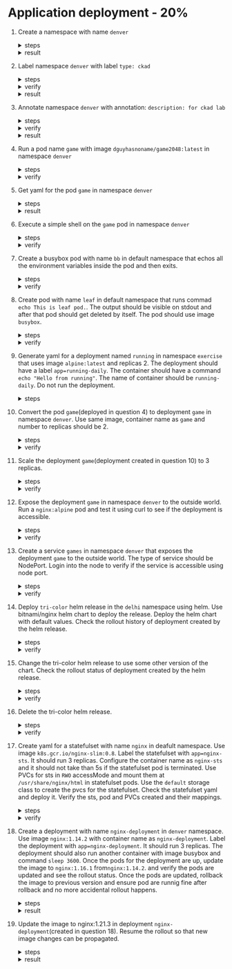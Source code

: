 # Application deployment - 20%

1. Create a namespace with name `denver`

    <details><summary>steps</summary>
    <p>

    ```bash
    kubectl create namespace denver
    ```
    </p>
    </details>

    <details><summary>result</summary>
    <p>

    ```text
    namespace/denver created
    ```
    </p>
    </details>

2. Label namespace `denver` with label `type: ckad`

    <details><summary>steps</summary>
    <p>

    ```bash
    kubectl label namespace denver type=ckad
    ```
    </p>
    </details>

    <details><summary>verify</summary>
    <p>

    ```bash
    kubectl get namespace denver --show-labels
    ```
    </p>
    </details>

    <details><summary>result</summary>
    <p>

    ```text
    NAME     STATUS   AGE   LABELS
    denver   Active   22m   kubernetes.io/metadata.name=denver,type=ckad
    ```
    </p>
    </details>

3. Annotate namespace `denver` with annotation:  `description: for ckad lab`

    <details><summary>steps</summary>
    <p>

    ```bash
    kubectl annotate namespace denver description='for ckad lab'
    ```
    </p>
    </details>

    <details><summary>verify</summary>
    <p>

    ```bash
    kubectl get namespace denver -o jsonpath={.metadata.annotations}
    ```
    </p>
    </details>

    <details><summary>result</summary>
    <p>

    ```text
    {"description":"for ckad lab"}
    ```
    </p>
    </details>

4. Run a pod name `game` with image `dguyhasnoname/game2048:latest` in namespace `denver`

    <details><summary>steps</summary>
    <p>

    ```bash
    kubectl run game -n denver --image=dguyhasnoname/game2048:latest --restart=Never
    ```
    </p>
    </details>

    <details><summary>verify</summary>
    <p>

    ```text
    kubectl get po -n denver
    NAME   READY   STATUS    RESTARTS   AGE
    game   1/1     Running   0          6m32s
    ```
    </p>
    </details>

5. Get yaml for the pod `game` in namespace `denver`

    <details><summary>steps</summary>
    <p>

    ```bash
    kubectl get po game -n denver -o yaml
    ```
    </p>
    </details>

    <details><summary>result</summary>
    <p>

    ```yaml
    metadata:
      creationTimestamp: "2021-10-03T05:45:26Z"
    labels:
      run: game
    name: game
    namespace: denver
    resourceVersion: "240869"
    uid: 9f79d237-c090-4cdc-a422-48ba266f3497
    spec:
      containers:
      - image: dguyhasnoname/game2048:latest
        imagePullPolicy: Always
        name: game
        resources: {}
        terminationMessagePath: /dev/termination-log
        terminationMessagePolicy: File
        volumeMounts:
        - mountPath: /var/run/secrets/kubernetes.io/serviceaccount
          name: kube-api-access-l4b8x
          readOnly: true
    dnsPolicy: ClusterFirst
    enableServiceLinks: true
    nodeName: minikube
    preemptionPolicy: PreemptLowerPriority
    priority: 0
    restartPolicy: Never
    schedulerName: default-scheduler
    securityContext: {}
    serviceAccount: default
    serviceAccountName: default
    terminationGracePeriodSeconds: 30
    tolerations:
    - effect: NoExecute
        key: node.kubernetes.io/not-ready
        operator: Exists
        tolerationSeconds: 300
    - effect: NoExecute
        key: node.kubernetes.io/unreachable
        operator: Exists
        tolerationSeconds: 300
    volumes:
    - name: kube-api-access-l4b8x
        projected:
        defaultMode: 420
        sources:
        - serviceAccountToken:
            expirationSeconds: 3607
            path: token
        - configMap:
            items:
            - key: ca.crt
                path: ca.crt
            name: kube-root-ca.crt
        - downwardAPI:
            items:
            - fieldRef:
                apiVersion: v1
                fieldPath: metadata.namespace
                path: namespace
    status:
      conditions:
      - lastProbeTime: null
        lastTransitionTime: "2021-10-03T05:45:26Z"
        status: "True"
        type: Initialized
      - lastProbeTime: null
        lastTransitionTime: "2021-10-03T05:45:59Z"
        status: "True"
        type: Ready
      - lastProbeTime: null
        lastTransitionTime: "2021-10-03T05:45:59Z"
        status: "True"
        type: ContainersReady
      - lastProbeTime: null
        lastTransitionTime: "2021-10-03T05:45:26Z"
        status: "True"
        type: PodScheduled
      containerStatuses:
      - containerID: docker://a22afea1c9fef2c8f0d7c171d71c44901858db40105c53fd6722e3a66a768467
        image: dguyhasnoname/game2048:latest
        imageID: docker-pullable://dguyhasnoname/game2048@sha256:d39bc83cd36b5179e547ce172332e687f83cbe3e4b5ee24f4714073068663708
        lastState: {}
        name: game
        ready: true
        restartCount: 0
        started: true
          state:
            running:
              startedAt: "2021-10-03T05:45:59Z"
    hostIP: 192.168.49.2
    phase: Running
    podIP: 172.17.0.23
    podIPs:
    - ip: 172.17.0.23
    qosClass: BestEffort
    startTime: "2021-10-03T05:45:26Z"
    ```
    </p>
    </details>

6. Execute a simple shell on the `game` pod in namespace `denver`

    <details><summary>steps</summary>
    <p>

    ```bash
    kubectl exec -it game -n denver -- /bin/sh
    ```
    </p>
    </details>

    <details><summary>verify</summary>
    <p>

    ```bash
    kubectl exec -it game -n denver -- /bin/sh
    # hostname
    game
    ```
    </p>
    </details>

7. Create a busybox pod with name `bb` in default namespace that echos all the environment variables inside the pod and then exits.

    <details><summary>steps</summary>
    <p>

    ```bash
    kubectl run bb --image=busybox --restart=Never -it -- env
    ```
    </p>
    </details>

    <details><summary>verify</summary>
    <p>

    ```bash
    PATH=/usr/local/sbin:/usr/local/bin:/usr/sbin:/usr/bin:/sbin:/bin
    HOSTNAME=bb
    TERM=xterm
    KUBERNETES_PORT_443_TCP_PROTO=tcp
    KUBERNETES_PORT_443_TCP_PORT=443
    KUBERNETES_PORT_443_TCP_ADDR=10.96.0.1
    KUBERNETES_SERVICE_HOST=10.96.0.1
    KUBERNETES_SERVICE_PORT=443
    KUBERNETES_SERVICE_PORT_HTTPS=443
    KUBERNETES_PORT=tcp://10.96.0.1:443
    KUBERNETES_PORT_443_TCP=tcp://10.96.0.1:443
    HOME=/root
    ```
    </p>
    <p>

    ```bash
    kubectl get po
    NAME                     READY   STATUS             RESTARTS         AGE
    bb                       0/1     Completed          0                86s
    ```
    </p>
    </details>

8. Create pod with name `leaf` in default namespace that runs commad `echo This is leaf pod.`. The output should be visible on stdout and after that pod should get deleted by itself. The pod should use image `busybox`.

    <details><summary>steps</summary>
    <p>

    ```bash
    kubectl run leaf --image=busybox -it --rm --restart=Never -- /bin/sh -c 'echo This is leaf pod.'
    ```
    </p>
    </details>

    <details><summary>verify</summary>
    <p>

    ```bash
    kubectl run leaf --image=busybox -it --rm --restart=Never -- /bin/sh -c 'echo This is leaf pod.'
    This is leaf pod.
    pod "leaf" deleted
    ```
    </p>
    </details>

9. Generate yaml for a deployment named `running` in namespace `exercise` that uses image `alpine:latest` and replicas 2. The deployment should have a label `app=running-daily`. The container should have a command `echo "Hello from running"`. The name of container should be `running-daily`. Do not run the deployment.

    <details><summary>steps</summary>
    <p>

    ```bash
    kubectl create ns exercise
    ```
    <p>

    ```bash
    kubectl create deploy running --image=alpine:latest --replicas=2 --namespace=exercise --dry-run=client -o yaml -- /bin/sh -c 'echo "Hello from running"'
    ```
    </p>

    Edit the container name to `running-daily` and add the label `app=running-daily`.
    <p>

    ```yaml
    apiVersion: apps/v1
    kind: Deployment
    metadata:
      creationTimestamp: null
      labels:
        app: running-daily
    name: running
    namespace: exercise
    spec:
      replicas: 2
    selector:
      matchLabels:
        app: running-daily
    strategy: {}
    template:
      metadata:
        creationTimestamp: null
        labels:
          app: running-daily
      spec:
        containers:
        - command:
          - /bin/sh
          - -c
          - echo "Hello from running"
          image: alpine:latest
          name: running-daily
          resources: {}
    status: {}
    ```
    </details>

10. Convert the pod `game`(deployed in question 4) to deployment `game` in namespace `denver`. Use same image, container name as `game` and number to replicas should be 2.

    <details><summary>steps</summary>
    <p>

    ```bash
    kubectl create deployment game -n denver --image=dguyhasnoname/game2048:latest --replicas=2 --dry-run=client -o yaml > game_deploy.yaml
    ```
    </p>
    <p>

    ```bash
    vi game_deploy.yaml
    ```
    </p>
    <p>

    ```yaml
    apiVersion: apps/v1
    kind: Deployment
    metadata:
      creationTimestamp: null
    labels:
      app: game
    name: game
    namespace: denver
    spec:
      replicas: 2
      selector:
        matchLabels:
          app: game
      strategy: {}
      template:
        metadata:
          creationTimestamp: null
          labels:
            app: game
        spec:
          containers:
          - image: dguyhasnoname/game2048:latest
            name: game2048
            resources: {}
    status: {}
    ```
    </p>
    <p>

    ```bash
    kubectl apply -f game_deploy.yaml
    ```
    </p>
    </details>

    <details><summary>verify</summary>
    <p>

    ```text
    kubectl get po -n denver
    NAME                    READY   STATUS    RESTARTS   AGE
    game                    1/1     Running   0          20m
    game-6dbf688b5f-jqfhn   1/1     Running   0          12s
    game-6dbf688b5f-qm7gm   1/1     Running   0          12s
    ```
    </p>
    <p>

    ```text
    kubectl get deployment -n denver
    NAME   READY   UP-TO-DATE   AVAILABLE   AGE
    game   2/2     2            2           82s
    ```
    </p>
    </details>

11. Scale the deployment `game`(deployment created in question 10) to 3 replicas.

    <details><summary>steps</summary>
    <p>

    ```bash
    kubectl scale deployment game -n denver --replicas=3
    ```
    </p>
    </details>

    <details><summary>verify</summary>
    <p>

    ```text
    kubectl get po -n denver
    NAME                    READY   STATUS              RESTARTS   AGE
    game                    1/1     Running             0          68m
    game-6dbf688b5f-jqfhn   1/1     Running             0          48m
    game-6dbf688b5f-qm7gm   1/1     Running             0          48m
    game-6dbf688b5f-xbmwt   0/1     ContainerCreating   0          5s
    ```
    </p>
    </details>

12. Expose the deployment `game` in namespace `denver` to the outside world. Run a `nginx:alpine` pod and test it using curl to see if the deployment is accessible.

    <details><summary>steps</summary>
    <p>
    ```bash
    kubectl expose deployment game -n denver --port=4444 --target-port=80 --type=ClusterIP --name=games
    ```
    </p>
    </details>

    <details><summary>verify</summary>
    <p>

    ```bash
    kubectl get svc -n denver
    NAME    TYPE        CLUSTER-IP       EXTERNAL-IP   PORT(S)          AGE
    games   ClusterIP   10.111.182.190   <none>        4444/TCP         2m40s
    ```
    </p>

    <p>

    ```bash
    kubectl run curl --rm -it --image=nginx:alpine --restart=Never -n denver -- /bin/sh -c 'curl -I http://10.111.182.190:4444'
    ```
    </p>

    <p>

    ```text
    HTTP/1.1 200 OK
    Server: nginx/1.15.12
    Date: Sun, 03 Oct 2021 07:09:06 GMT
    Content-Type: text/html
    Content-Length: 3378
    Last-Modified: Wed, 26 Sep 2018 18:37:14 GMT
    Connection: keep-alive
    ETag: "5babd1da-d32"
    Accept-Ranges: bytes

    pod "curl" deleted
    ```
    </p>
    </details>

13. Create a service `games` in namespace `denver` that exposes the deployment `game` to the outside world. The type of service should be NodePort. Login into the node to verify if the service is accessible using node port.

    <details><summary>steps</summary>
    <p>
    ```bash
    kubectl expose deployment game -n denver --port=3333 --target-port=80 --type=NodePort --name=game
    ```
    </p>
    </details>

    <details><summary>verify</summary>
    <p>

    ```bash
    kubectl get  svc -n denver
    NAME    TYPE        CLUSTER-IP       EXTERNAL-IP   PORT(S)          AGE
    game    NodePort    10.98.205.242    <none>        3333:32105/TCP   9m16s
    ```
    </p>

    <p>

    ```bash
    kubectl get po -n denver -o wide
    NAME                    READY   STATUS      RESTARTS   AGE   IP            NODE       NOMINATED NODE   READINESS GATES
    game-6dbf688b5f-jqfhn   1/1     Running     0          72m   172.17.0.24   minikube   <none>           <none>
    game-6dbf688b5f-qm7gm   1/1     Running     0          72m   172.17.0.25   minikube   <none>           <none>
    game-6dbf688b5f-xbmwt   1/1     Running     0          23m   172.17.0.26   minikube   <none>           <none>
    ```
    <p>

    ```bash
    minikube ssh
    Last login: Sun Oct  3 07:03:31 2021 from 192.168.49.1
    docker@minikube:~$
    ```
    </p>

    In this example, minikube is being used. If you are using some other cluster, you can login on the corresponding node where the game pod is running and then run the following command(replace minikube with your node name) to verify if the service is accessible.
    <p>

    ```bash
    docker@minikube:~$ curl -I http://minikube:32105
    HTTP/1.1 200 OK
    Server: nginx/1.15.12
    Date: Sun, 03 Oct 2021 07:15:15 GMT
    Content-Type: text/html
    Content-Length: 3378
    Last-Modified: Wed, 26 Sep 2018 18:37:14 GMT
    Connection: keep-alive
    ETag: "5babd1da-d32"
    Accept-Ranges: bytes
    ```
    </p>
    </details>

14. Deploy `tri-color` helm release in the `delhi` namespace using helm. Use bitnami/nginx helm chart to deploy the release. Deploy the helm chart with default values. Check the rollout history of deployment created by the helm release.

    <details><summary>steps</summary>
    Dowload the helm chart from bitnami/nginx repository.
    <p>

    ```bash
    helm repo add bitnami https://charts.bitnami.com/bitnami
    ```
    </p>

    Update the helm repo
    <p>

    ```bash
    helm repo update
    ```
    </p>

    Install the release
    <p>

    ```bash
    helm install tri-color bitnami/nginx --create-namespace --namespace delhi
    ```
    </p>

    Check deployment created and rollout status.
    <p>

    ```bash
    kubectl get deploy -n delhi
    kubectl rollout status deploy tri-color-nginx -n delhi
    ```
    </details>

    <details><summary>verify</summary>
    <p>

    ```text
    helm install tri-color bitnami/nginx --create-namespace --namespace delhi
    NAME: tri-color
    LAST DEPLOYED: Sun Oct  3 13:14:45 2021
    NAMESPACE: delhi
    STATUS: deployed
    REVISION: 1
    TEST SUITE: None
    NOTES:
    ** Please be patient while the chart is being deployed **

    NGINX can be accessed through the following DNS name from within your cluster:

        tri-color-nginx.delhi.svc.cluster.local (port 80)

    To access NGINX from outside the cluster, follow the steps below:

    1. Get the NGINX URL by running these commands:

    NOTE: It may take a few minutes for the LoadBalancer IP to be available.
            Watch the status with: 'kubectl get svc --namespace delhi -w tri-color-nginx'

        export SERVICE_PORT=$(kubectl get --namespace delhi -o jsonpath="{.spec.ports[0].port}" services tri-color-nginx)
        export SERVICE_IP=$(kubectl get svc --namespace delhi tri-color-nginx -o jsonpath='{.status.loadBalancer.ingress[0].ip}')
        echo "http://${SERVICE_IP}:${SERVICE_PORT}"

    ```
    </p>
    <p>

    ```bash
    helm list -n delhi
    NAME     	NAMESPACE	REVISION	UPDATED                             	STATUS  	CHART      	APP VERSION
    tri-color	delhi    	1       	2021-10-03 13:14:45.184267 +0530 IST	deployed	nginx-9.5.5	1.21.3
    ```
    </p>
    <p>

    ```bash
    kubectl get po -n delhi
    NAME                              READY   STATUS    RESTARTS   AGE
    tri-color-nginx-c987dd577-f4lg6   1/1     Running   0          110s
    ```
    </p>

    Check rollout status of deployment created.

    <p>

    ```bash
    kubectl get deploy -n delhi
    NAME              READY   UP-TO-DATE   AVAILABLE   AGE
    tri-color-nginx   1/1     1            1           3m45s
    ```

    <p>

    ```bash
    kubectl rollout status deploy tri-color-nginx -n delhi
    deployment "tri-color-nginx" successfully rolled out
    ```
    </details>

15. Change the tri-color helm release to use some other version of the chart. Check the rollout status of deployment created by the helm release.

    <details><summary>steps</summary>
    Search version for bitnami/nginx chart.
    <p>

    ```bash
    helm search repo bitnami/nginx --versions
    ```
    </p>

    Update the helm release `tri-color`
    <p>

    ```bash
    helm upgrade --install tri-color --version=9.5.0 bitnami/nginx --create-namespace --namespace delhi
    ```
    </p>

    Check the rollout history for deployment.
    <p>

    ```bash
    kubectl rollout history deploy tri-color-nginx -n delhi
    ```
    </p>
    </details>

    <details><summary>verify</summary>
    Check the new release.
    <p>

    ```bash
    helm upgrade --install tri-color --version=9.5.0 bitnami/nginx --create-namespace --namespace delhi
    Release "tri-color" has been upgraded. Happy Helming!
    NAME: tri-color
    LAST DEPLOYED: Sun Oct  3 13:26:24 2021
    NAMESPACE: delhi
    STATUS: deployed
    REVISION: 2
    TEST SUITE: None
    NOTES:
    ** Please be patient while the chart is being deployed **

    NGINX can be accessed through the following DNS name from within your cluster:

        tri-color-nginx.delhi.svc.cluster.local (port 80)

    To access NGINX from outside the cluster, follow the steps below:

    1. Get the NGINX URL by running these commands:

    NOTE: It may take a few minutes for the LoadBalancer IP to be available.
            Watch the status with: 'kubectl get svc --namespace delhi -w tri-color-nginx'

        export SERVICE_PORT=$(kubectl get --namespace delhi -o jsonpath="{.spec.ports[0].port}" services tri-color-nginx)
        export SERVICE_IP=$(kubectl get svc --namespace delhi tri-color-nginx -o jsonpath='{.status.loadBalancer.ingress[0].ip}')
        echo "http://${SERVICE_IP}:${SERVICE_PORT}"
    ```
    </p>
    List the helm release.
    <p>

    ```bash
    helm list -n delhi
    NAME     	NAMESPACE	REVISION	UPDATED                             	STATUS  	CHART      	APP VERSION
    tri-color	delhi    	2       	2021-10-03 13:26:24.203328 +0530 IST	deployed	nginx-9.5.0	1.21.1
    ```
    </p>

    Check rollout status of deployment created.
    <p>

    ```bash
    kubectl rollout history deploy tri-color-nginx -n delhi
    deployment.apps/tri-color-nginx
    REVISION  CHANGE-CAUSE
    1         <none>
    2         <none>
    ```
    </p>
    </details>

16. Delete the tri-color helm release.

    <details><summary>steps</summary>
    Delete the helm release `tri-color`.
    <p>

    ```bash
    helm uninstall tri-color -n delhi
    ```
    </p>
    </details>

    <details><summary>verify</summary>
    <p>

    ```bash
    helm uninstall tri-color -n delhi
    release "tri-color" uninstalled
    ```
    </p>
    </details>

17. Create yaml for a statefulset with name `nginx` in deafult namespace. Use image `k8s.gcr.io/nginx-slim:0.8`. Label the statefulset with `app=nginx-sts`. It should run 3 replicas. Configure the container name as `nginx-sts` and it should  not take than 5s if the statefulset pod is terminated. Use PVCs for sts in `RWO` accessMode and mount them at `/usr/share/nginx/html` in statefulset pods. Use the `default` storage class to create the pvcs for the statefulset. Check the statefulset yaml and deploy it. Verify the sts, pod and PVCs created and their mappings.

    <details><summary>steps</summary>
    Prepare yaml for statefulset.
    <p>

    ```text
    apiVersion: apps/v1
    kind: StatefulSet
    metadata:
      name: nginx
    spec:
      selector:
        matchLabels:
          app: nginx-sts
      serviceName: "nginx"
      replicas: 3 # by default is 1
      template:
        metadata:
          labels:
            app: nginx-sts
        spec:
          terminationGracePeriodSeconds: 5
          containers:
          - name: nginx-sts
            image: k8s.gcr.io/nginx-slim:0.8
            volumeMounts:
            - name: www
              mountPath: /usr/share/nginx/html
      volumeClaimTemplates:
      - metadata:
          name: www
        spec:
          accessModes: [ "ReadWriteOnce" ]
          resources:
            requests:
              storage: 200Mi
    ```
    </p>

    deploy statefulset.

    <p>

    ```bash
    kubectl apply -f nginx-sts.yaml
    ```
    </p>

    Check the statefulset, pods and PVCs.
    <p>

    ```bash
    kubectl get statefulset,po,pvc
    ```
    </p>
    </details>

    <details><summary>verify</summary>
    <p>

    ```text
    kubectl get statefulset,po,pvc -o wide
    NAME                     READY   AGE     CONTAINERS   IMAGES
    statefulset.apps/nginx   3/3     5m11s   nginx-sts    k8s.gcr.io/nginx-slim:0.8

    NAME                         READY   STATUS             RESTARTS          AGE     IP            NODE       NOMINATED NODE   READINESS GATES
    pod/nginx-0                  1/1     Running            0                 5m11s   172.17.0.27   minikube   <none>           <none>
    pod/nginx-1                  1/1     Running            0                 5m9s    172.17.0.28   minikube   <none>           <none>
    pod/nginx-2                  1/1     Running            0                 5m8s    172.17.0.31   minikube   <none>           <none>

    NAME                                STATUS   VOLUME                                     CAPACITY   ACCESS MODES   STORAGECLASS   AGE
    persistentvolumeclaim/www-nginx-0   Bound    pvc-2b120e12-53e6-40b4-bb5b-6bb5c1aa0698   200Mi      RWO            standard       2m59s
    persistentvolumeclaim/www-nginx-1   Bound    pvc-a34cf366-061c-4ef3-932f-ea2274d9154e   200Mi      RWO            standard       2m56s
    persistentvolumeclaim/www-nginx-2   Bound    pvc-29417f58-6048-457a-a30f-ae3194be4e39   200Mi      RWO            standard       2m53s

    ```
    </p>
    </details>

18. Create a deployment with name `nginx-deployment` in `denver` namespace. Use image `nginx:1.14.2` with container name as `nginx-deployment`. Label the deployment with `app=nginx-deployment`. It should run 3 replicas. The deployment should also run another container with image busybox and command `sleep 3600`. Once the pods for the deployment are up, update the image to `nginx:1.16.1` from`nginx:1.14.2`. and verify the pods are updated and see the rollout status. Once the pods are updated, rollback the image to previous version and ensure pod are runnig fine after rollback and no more accidental rollout happens.

    <details><summary>steps</summary>
    Create initial deployment yaml and store in nginx-deployment.yaml.
    <p>

    ```bash
    kubectl create deploy nginx-deployment -n denver --image=nginx:1.14.2 --replicas=3 --dry-run=client -o yaml
    ```
    </p>
    Edit the deployment yaml to add another container.

    <p>

    ```yaml
    apiVersion: apps/v1
    kind: Deployment
    metadata:
      creationTimestamp: null
      labels:
        app: nginx-deployment
      name: nginx-deployment
      namespace: denver
    spec:
      replicas: 3
      selector:
        matchLabels:
          app: nginx-deployment
      strategy: {}
      template:
        metadata:
          creationTimestamp: null
          labels:
            app: nginx-deployment
        spec:
          containers:
          - image: busybox
            name: busybox
            command: ["/bin/sh", "-c", "sleep 3600"]
          - image: nginx:1.14.2
            name: nginx-deployment
            resources: {}
    status: {}
    ```
    </p>
    Apply the deployment yaml.

    <p>

    ```bash
    kubectl apply -f nginx-deployment.yaml
    ```
    </p>
    Update the image to nginx:1.16.1.
    <p>

    ```bash
    kubectl set image deploy nginx-deployment nginx-deployment=nginx:1.16.2 -n denver
    ```
    </p>
    Verify the pods are updated and see the rollout status.
    <p>

    ```bash
    kubectl rollout status deploy nginx-deployment -n denver
    ```
    </p>
    Rollback the image to nginx:1.14.2.
    <p>

    ```bash
    kubectl rollout undo nginx-deployment -n denver --to-revision=1
    ```
    </p>
    Pause the rollout to avoid any further release.
    <p>

    ```bash
    kubectl rollout pause nginx-deployment -n denver
    ```
    </p>
    </details>

    <details><summary>result</summary>
    Verify that deployment pods are running fine.
    <p>

    ```text
    ┗━ ॐ  kubectl get po -n denver -l app=nginx-deployment
    NAME                                READY   STATUS      RESTARTS   AGE
    nginx-deployment-6774947b7d-cprzd   2/2     Running     0          36s
    nginx-deployment-6774947b7d-g9wfm   2/2     Running     0          59s
    nginx-deployment-6774947b7d-v4zzm   2/2     Running     0          80s
    ```
    </p>

    Verify that the image is updated.
    <p>

    ```bash
    kubectl get po -n denver -l app=nginx-deployment -o jsonpath='{.items[*].spec.containers[?(@.name=="nginx-deployment")].image}'
    ```
    </p>
    Verify if the rollout is paused. Try updating a new image and see if changes gets rolled out.
    <p>

    ```bash
    [05:49 PM IST 03.10.2021 ☸ 127.0.0.1:54146 📁  CKAD-TheHardWay ❱ master ▲]
    ┗━ ॐ  kubectl set image deploy nginx-deployment nginx-deployment=nginx:1.16.4 -n denver
    deployment.apps/nginx-deployment image updated
    [05:49 PM IST 03.10.2021 ☸ 127.0.0.1:54146 📁  CKAD-TheHardWay ❱ master ▲]
    ┗━ ॐ  kubectl rollout status deploy nginx-deployment -n denver
    Waiting for deployment "nginx-deployment" rollout to finish: 0 out of 3 new replicas have been updated...
    ```
    </p>
    If you check the rollout will not happen and old pods will keep running. We may have to resume the rollout to see the changes.
    </details>

19. Update the image to nginx:1.21.3 in deployment `nginx-deployment`(created in question 18). Resume the rollout so that new image changes can be propagated.

    <details><summary>steps</summary>
    <p>

    ```bash
    kubectl set image deploy nginx-deployment nginx-deployment=nginx:1.21.3 -n denver
    ```
    </p>
    Resume the rollout.
    <p>

    ```bash
    kubectl rollout resume nginx-deployment -n denver
    ```
    </p>
    </details>

    <details><summary>result</summary>
    <p>

    ```bash
    [05:55 PM IST 03.10.2021 ☸ 127.0.0.1:54146 📁  CKAD-TheHardWay ❱ master ▲]
    ┗━ ॐ  kubectl rollout resume deploy nginx-deployment -n denver
    deployment.apps/nginx-deployment resumed
    ```
    </p>

    Verify that the pods are updated.
    <p>

    ```bash
    [06:00 PM IST 03.10.2021 ☸ 127.0.0.1:54146 📁  CKAD-TheHardWay ❱ master ▲]
    ┗━ ॐ      kubectl get po -n denver -l app=nginx-deployment -o jsonpath='{.items[*].spec.containers[?(@.name=="nginx-deployment")].image}'
    nginx:1.21.3 nginx:1.21.3 nginx:1.21.3
    ```
    </details>